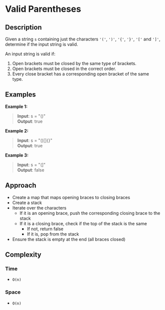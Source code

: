 # Valid Parentheses
## Description
Given a string `s` containing just the characters `'('`, `')'`, `'{'`, `'}'`, `'['` and `']'`, determine if the input string is valid.

An input string is valid if:

1. Open brackets must be closed by the same type of brackets.
2. Open brackets must be closed in the correct order.
3. Every close bracket has a corresponding open bracket of the same type.

## Examples
**Example 1:**
> **Input**: s = "()"  
**Output**: true

**Example 2:**
> **Input**: s = "()[]{}"  
**Output**: true

**Example 3:**
> **Input**: s = "(]"  
**Output**: false

## Approach
- Create a map that maps opening braces to closing braces
- Create a stack
- Iterate over the characters
  + If it is an opening brace, push the corresponding closing brace to the stack
  + If it is a closing brace, check if the top of the stack is the same
    - If not, return false
    - If it is, pop from the stack
- Ensure the stack is empty at the end (all braces closed)

## Complexity
### Time
- `O(n)`

### Space
- `O(n)`